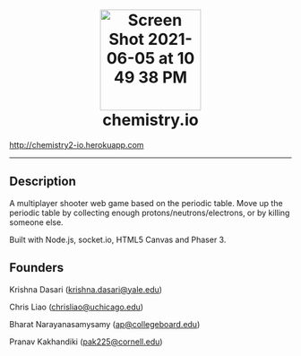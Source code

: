


<h1 align = "center"> 
  <img width="180" alt="Screen Shot 2021-06-05 at 10 49 38 PM" src="https://user-images.githubusercontent.com/32230561/120914008-106a0900-c650-11eb-9a5f-c4b863e52ad1.png"> <br>
   chemistry.io </h1>
  <a href = "http://chemistry2-io.herokuapp.com" align = "center" >http://chemistry2-io.herokuapp.com </a>

------------------------------------------------------------------------------------
## Description
A multiplayer shooter web game based on the periodic table. Move up the periodic table by collecting enough protons/neutrons/electrons, or by killing someone else.

Built with Node.js, socket.io, HTML5 Canvas and Phaser 3.

  
## Founders

Krishna Dasari (krishna.dasari@yale.edu)
  
Chris Liao (chrisliao@uchicago.edu)
  
Bharat Narayanasamysamy (ap@collegeboard.edu)

Pranav Kakhandiki (pak225@cornell.edu)
